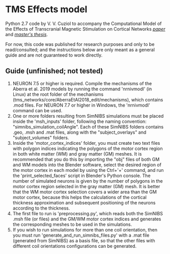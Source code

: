 # TMS Effects model

Python 2.7 code by V. V. Cuziol to accompany the Computational Model of the Effects of Transcranial Magnetic Stimulation on Cortical Networks *[paper](https://link.springer.com/chapter/10.1007/978-3-030-70601-2_338)* and *[master's thesis](https://www.teses.usp.br/teses/disponiveis/59/59143/tde-22062020-195016/publico/VitorCuziol_dissertacao_corrigida.pdf)*.

For now, this code was published for research purposes and only to be read/consulted; and the instructions below are only meant as a general guide and are not guaranteed to work directly.

## Guide (unfinished; not tested)
1) NEURON 7.5 or higher is required. Compile the mechanisms of the Aberra et al. 2019 models by running the command 'nrnivmodl' (in Linux) at the root folder of the mechanisms (tms_networks/core/AberraEtAl2018_edit/mechanisms), which contains .mod files. For NEURON 7.7 or higher in Windows, the 'nrnivmodl' command can be used.
2) One or more folders resulting from SimNIBS simulations must be placed inside the 'msh_inputs' folder, following the naming convention: "simnibs_simulation_coilAngle<ANGLE>". Each of these SimNIBS folders contains .geo, .msh and .mat files, along with the "subject_overlays" and "subject_volumes" folders. 
3) Inside the 'motor_cortex_indices' folder, you must create two text files with polygon indices indicating the polygons of the motor cortex region in both white matter (WM) and gray matter (GM) meshes. It is recommended that you do this by importing the "obj" files of both GM and WM models into the Blender software, select the desired region of the motor cortex in each model by using the Ctrl+'+' command, and run the 'print_selected_faces' script in Blender's Python console. The number of simulated neurons is given by the number of polygons in the motor cortex region selected in the gray matter (GM) mesh. It is better that the WM motor cortex selection covers a wider area than the GM motor cortex, because this helps the calculations of the cortical thickness approximation and subsequent positioning of the neurons according to the thickness.
4) The first file to run is 'preprocessing.py', which reads both the SimNIBS .msh file (or files) and the GM/WM motor cortex indices and generates the corresponding meshes to be used in the simulations.
5) If you wish to run simulations for more than one coil orientation, then you must run 'generate_and_run_simnibs_files.py' with a .mat file (generated from SimNIBS) as a basis file, so that the other files with different coil orientations configurations can be generated.
